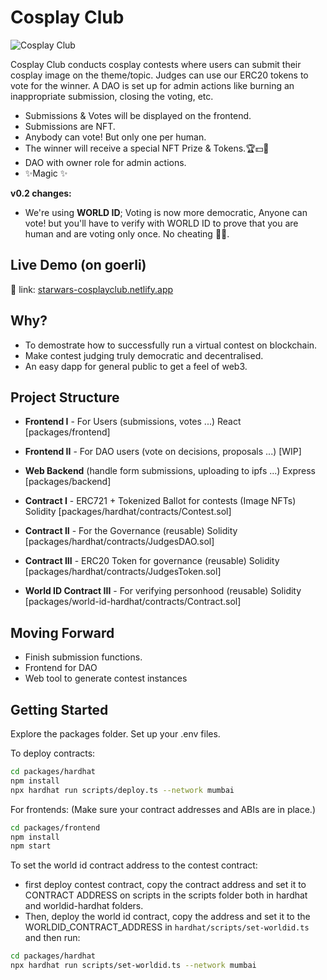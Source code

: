 # Cosplay Club

![Cosplay Club](https://i.imgur.com/8A3UU3J.jpg)

Cosplay Club conducts cosplay contests where users can submit their cosplay image on the theme/topic. Judges can use our ERC20 tokens to vote for the winner. A DAO is set up for admin actions like burning an inappropriate submission, closing the voting, etc.

- Submissions & Votes will be displayed on the frontend.
- Submissions are NFT.
- Anybody can vote! But only one per human.
- The winner will receive a special NFT Prize & Tokens.🏆💵🤑
- DAO with owner role for admin actions.
- ✨Magic ✨

**v0.2 changes:**
- We're using **WORLD ID**; Voting is now more democratic, Anyone can vote! but you'll have to verify with WORLD ID to prove that you are human and are voting only once. No cheating 👮‍♀️.

## Live Demo (on goerli)

🚀 link: [starwars-cosplayclub.netlify.app](https://starwars-cosplayclub.netlify.app/)



## Why?

- To demostrate how to successfully run a virtual contest on blockchain.
- Make contest judging truly democratic and decentralised.
- An easy dapp for general public to get a feel of web3.

## Project Structure

- **Frontend I** - For Users (submissions, votes ...)
React [packages/frontend]

- **Frontend II** - For DAO users (vote on decisions, proposals ...) 
[WIP]

- **Web Backend** (handle form submissions, uploading to ipfs ...)
Express [packages/backend]

- **Contract I** - ERC721 + Tokenized Ballot for contests (Image NFTs)
Solidity [packages/hardhat/contracts/Contest.sol]

- **Contract II** - For the Governance (reusable)
Solidity [packages/hardhat/contracts/JudgesDAO.sol]

- **Contract III** - ERC20 Token for governance (reusable)
Solidity [packages/hardhat/contracts/JudgesToken.sol]

- **World ID Contract III** - For verifying personhood (reusable)
Solidity [packages/world-id-hardhat/contracts/Contract.sol]


## Moving Forward

- Finish submission functions.
- Frontend for DAO
- Web tool to generate contest instances

## Getting Started

Explore the packages folder. Set up your .env files.

To deploy contracts:

```bash
cd packages/hardhat
npm install
npx hardhat run scripts/deploy.ts --network mumbai
```

For frontends:
(Make sure your contract addresses and ABIs are in place.)
```bash
cd packages/frontend
npm install
npm start
```

To set the world id contract address to the contest contract:
- first deploy contest contract, copy the contract address and set it to CONTRACT ADDRESS on scripts in the scripts folder both in hardhat and worldid-hardhat folders.
- Then, deploy the world id contract, copy the address and set it to the WORLDID_CONTRACT_ADDRESS in `hardhat/scripts/set-worldid.ts` and then run:
```bash
cd packages/hardhat
npx hardhat run scripts/set-worldid.ts --network mumbai  
```
